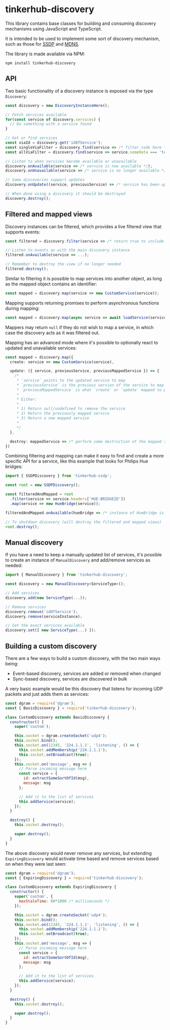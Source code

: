 # tinkerhub-discovery

This library contains base classes for building and consuming discovery
mechanisms using JavaScript and TypeScript.

It is intended to be used to implement some sort of discovery mechanism, such
as those for [SSDP](https://github.com/tinkerhub/tinkerhub-ssdp) and
[MDNS](https://github.com/tinkerhub/tinkerhub-mdns).

The library is made available via NPM:

```
npm install tinkerhub-discovery
```

## API

Two basic functionality of a discovery instance is exposed via the type
`Discovery`:

```typescript
const discovery = new DiscoveryInstanceHere();

// Fetch services available
for(const service of discovery.services) {
  // Do something with a service found
}

// Get or find services
const viaId = discovery.get('idOfService');
const singleViaFilter = discovery.find(service => /* filter code here */);
const allViaFilter = discovery.find(service => service.someData === 'test');

// Listen to when services become available or unavailable
discovery.onAvailable(service => /* service is now available */);
discovery.onUnavailable(service => /* service is no longer available */);

// Some discoveries support updates
discovery.onUpdate((service, previousService) => /* service has been updated */)

// When done using a discovery it should be destroyed
discovery.destroy();
```

## Filtered and mapped views

Discovery instances can be filtered, which provides a live filtered view that
supports events:

```typescript
const filtered = discovery.filter(service => /* return true to include in filtered view */);

// Listen to events as with the main discovery instance
filtered.onAvailable(service => ...);

// Remember to destroy the view if no longer needed
filtered.destroy();
```

Similar to filtering it is possible to map services into another object, as long
as the mapped object contains an identifier:

```typescript
const mapped = discovery.map(service => new CustomService(service));
```

Mapping supports returning promises to perform asynchronous functions during
mapping:

```typescript
const mapped = discovery.map(async service => await loadService(service));
```

Mappers may return `null` if they do not wish to map a service, in which case
the discovery acts as it was filtered out.

Mapping has an advanced mode where it's possible to optionally react to
updated and unavailable services:

```typescript
const mapped = discovery.map({
  create: service => new CustomService(service),

  update: ({ service, previousService, previousMappedService }) => {
    /*
     * `service` points to the updated service to map
     * `previousService` is the previous version of the service to map
     * `previousMappedService` is what `create` or `update` mapped to previously
     * 
     * Either:
     * 
     * 1) Return null/undefined to remove the service
     * 2) Return the previously mapped service
     * 3) Return a new mapped service
     * 
     */
  },

  destroy: mappedService => /* perform some destruction of the mapped service */
})
```

Combining filtering and mapping can make it easy to find and create a more
specific API for a service, like this example that looks for Philips Hue
bridges:

```typescript
import { SSDPDiscovery } from 'tinkerhub-ssdp';

const root = new SSDPDiscovery();

const filteredAndMapped = root
  .filter(service => service.headers['HUE-BRIDGEID'])
  .map(service => new HueBridge(service));

filteredAndMapped.onAvailable(hueBridge => /* instance of HueBridge is available */);

// To shutdown discovery (will destroy the filtered and mapped views)
root.destroy();
```

## Manual discovery

If you have a need to keep a manually updated list of services, it's possible
to create an instance of `ManualDiscovery` and add/remove services as needed:

```typescript
import { ManualDiscovery } from 'tinkerhub-discovery';

const discovery = new ManualDiscovery<ServiceType>();

// Add services
discovery.add(new ServiceType(...));

// Remove services
discovery.remove('idOfService');
discovery.remove(serviceInstance);

// Set the exact services available
discovery.set([ new ServiceType(...) ]);
```

## Building a custom discovery

There are a few ways to build a custom discovery, with the two main ways being:

* Event-based discovery, services are added or removed when changed
* Sync-based discovery, services are discovered in bulk 

A very basic example would be this discovery that listens for incoming UDP
packets and just adds them as services:

```javascript
const dgram = require('dgram');
const { BasicDiscovery } = require('tinkerhub-discovery');

class CustomDiscovery extends BasicDiscovery {
  constructor() {
    super('custom');

    this.socket = dgram.createSocket('udp4');
    this.socket.bind();
    this.socket.on(12345, '224.1.1.1', 'listening', () => {
      this.socket.addMembership('224.1.1.1');
      this.socket.setBroadcast(true);
    });
    this.socket.on('message', msg => {
      // Parse incoming message here
      const service = {
        id: extractSomeSortOfId(msg),
        message: msg
      };

      // Add it to the list of services
      this.addService(service);
    });
  }

  destroy() {
    this.socket.destroy();

    super.destroy();
  }
}
```

The above discovery would never remove any services, but extending
`ExpiringDiscovery` would activate time based and remove services based on when
they were last seen:

```javascript
const dgram = require('dgram');
const { ExpiringDiscovery } = require('tinkerhub-discovery');

class CustomDiscovery extends ExpiringDiscovery {
  constructor() {
    super('custom', {
      maxStaleTime: 60*1000 /* milliseconds */
    });

    this.socket = dgram.createSocket('udp4');
    this.socket.bind();
    this.socket.on(12345, '224.1.1.1', 'listening', () => {
      this.socket.addMembership('224.1.1.1');
      this.socket.setBroadcast(true);
    });
    this.socket.on('message', msg => {
      // Parse incoming message here
      const service = {
        id: extractSomeSortOfId(msg),
        message: msg
      };

      // Add it to the list of services
      this.addService(service);
    });
  }

  destroy() {
    this.socket.destroy();

    super.destroy();
  }
}
```
